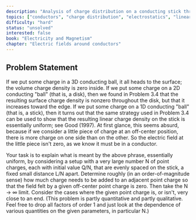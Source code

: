 ```yaml
---
description: "Analysis of charge distribution on a conducting stick through discrete point charge approximation"
topics: ["conductors", "charge distribution", "electrostatics", "linear charge density", "limiting behavior"]
difficulty: "hard"
status: "unsolved"
interested: false
book: "Electricity and Magnetism"
chapter: "Electric fields around conductors"
---
```


## Problem Statement
If we put some charge in a 3D conducting ball, it all heads to the surface; the volume charge density is zero inside. If we put some charge on a 2D conducting "ball" (that is, a disk), then we found in Problem 3.4 that the resulting surface charge density is nonzero throughout the disk, but that it increases toward the edge. If we put some charge on a 1D conducting "ball" (that is, a stick), then it turns out that the same strategy used in Problem 3.4 can be used to show that the resulting linear charge density on the stick is essentially uniform; see Good (1997). At first glance, this seems absurd, because if we consider a little piece of charge at an off-center position, there is more charge on one side than on the other. So the electric field at the little piece isn't zero, as we know it must be in a conductor.

Your task is to explain what is meant by the above phrase, essentially uniform, by considering a setup with a very large number N of point charges, each with initial value Q/N, that are evenly spaced on the stick, a fixed small distance L/N apart. Determine roughly (in an order-of-magnitude sense) how much charge needs to be added to an adjacent point charge so that the field felt by a given off-center point charge is zero. Then take the N → ∞ limit. Consider the cases where the given point charge is, or isn't, very close to an end. (This problem is partly quantitative and partly qualitative. Feel free to drop all factors of order 1 and just look at the dependence of various quantities on the given parameters, in particular N.)